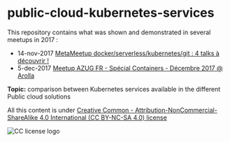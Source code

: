 # public-cloud-kubernetes-services

This repository contains what was shown and demonstrated in several meetups in 2017 :

* 14-nov-2017 [MetaMeetup docker/serverless/kubernetes/git : 4 talks à découvrir !](https://www.meetup.com/fr-FR/Kubernetes-Paris/events/244757680/)
* 5-dec-2017 [Meetup AZUG FR - Spécial Containers - Décembre 2017 @ Arolla](https://www.meetup.com/fr-FR/AZUG-FR/events/245186139/)

**Topic:** comparison between Kubernetes services available in the different Public cloud solutions

All this content is under [Creative Common - Attribution-NonCommercial-ShareAlike 4.0 International (CC BY-NC-SA 4.0) license](https://creativecommons.org/licenses/by-nc-sa/4.0/)

![CC license logo](https://i.creativecommons.org/l/by-nc-sa/4.0/88x31.png)